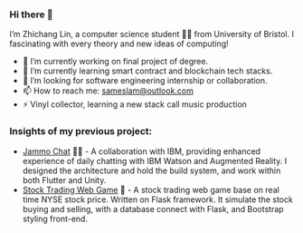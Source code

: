 ### Hi there 👋

I’m Zhichang Lin, a computer science student 🧑‍🎓 from University of Bristol. I fascinating with every theory and new ideas of computing!

- 🔭 I’m currently working on final project of degree.
- 🌱 I’m currently learning smart contract and blockchain tech stacks.
- 💬 I’m looking for software engineering internship or collaboration.
- 📫 How to reach me: sameslam@outlook.com
- ⚡ Vinyl collector, learning a new stack call music production

### Insights of my previous project:
* [Jammo Chat](https://github.com/UoB-IBM-TextMessaging-Team/JammoChat) 🤖💬 -  A collaboration with IBM, providing enhanced experience of daily chatting with IBM Watson and Augmented Reality. I designed the architecture and hold the build system, and work within both Flutter and Unity.
* [Stock Trading Web Game](https://github.com/Cheong43/Stock_trading_game) 🤑 -  A stock trading web game base on real time NYSE stock price. Written on Flask framework. It simulate the stock buying and selling, with a database connect with Flask, and Bootstrap styling front-end.



